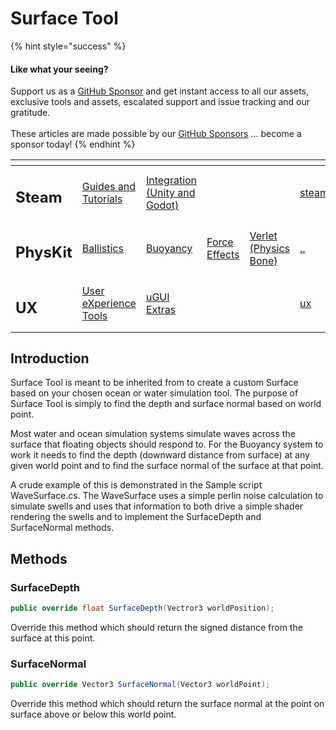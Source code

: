 # Surface Tool

{% hint style="success" %}
#### Like what your seeing?

Support us as a [GitHub Sponsor](../../../become-a-sponsor/) and get instant access to all our assets, exclusive tools and assets, escalated support and issue tracking and our gratitude.\
\
These articles are made possible by our [GitHub Sponsors](../../../become-a-sponsor/) ... become a sponsor today!
{% endhint %}

<table data-view="cards"><thead><tr><th></th><th></th><th></th><th></th><th></th><th data-hidden data-card-target data-type="content-ref"></th><th data-hidden data-card-cover data-type="files"></th></tr></thead><tbody><tr><td><h2>Steam</h2></td><td><a href="../../../steam/steam.md">Guides and Tutorials</a></td><td><a href="../../steamworks/">Integration (Unity and Godot)</a></td><td></td><td></td><td><a href="../../../steam/steam.md">steam.md</a></td><td><a href="../../../.gitbook/assets/Steamworks Card.png">Steamworks Card.png</a></td></tr><tr><td><h2>PhysKit</h2></td><td><a href="../sample-scenes/fantasy-style-ballistic-simulation.md">Ballistics</a></td><td><a href="../sample-scenes/1-buoyancy-example.md">Buoyancy</a></td><td><a href="../sample-scenes/1-force-effect-fields.md">Force Effects</a></td><td><a href="../sample-scenes/2-verlet-spring-skinned-mesh.md">Verlet (Physics Bone)</a></td><td><a href="../">..</a></td><td><a href="../../../.gitbook/assets/PhysKit Card.png">PhysKit Card.png</a></td></tr><tr><td><h2>UX</h2></td><td><a href="../../ux/learning/core-concepts/">User eXperience Tools</a></td><td><a href="../../ux/learning/ugui-extras/">uGUI Extras</a></td><td></td><td></td><td><a href="../../ux/">ux</a></td><td><a href="../../../.gitbook/assets/Splash Screen (1).png">Splash Screen (1).png</a></td></tr></tbody></table>

## Introduction

Surface Tool is meant to be inherited from to create a custom Surface based on your chosen ocean or water simulation tool. The purpose of Surface Tool is simply to find the depth and surface normal based on world point.

Most water and ocean simulation systems simulate waves across the surface that floating objects should respond to. For the Buoyancy system to work it needs to find the depth (downward distance from surface) at any given world point and to find the surface normal of the surface at that point.

A crude example of this is demonstrated in the Sample script WaveSurface.cs. The WaveSurface uses a simple perlin noise calculation to simulate swells and uses that information to both drive a simple shader rendering the swells and to implement the SurfaceDepth and SurfaceNormal methods.

## Methods

### SurfaceDepth

```csharp
public override float SurfaceDepth(Vectror3 worldPosition);
```

Override this method which should return the signed distance from the surface at this point.

### SurfaceNormal

```csharp
public override Vector3 SurfaceNormal(Vector3 worldPoint);
```

Override this method which should return the surface normal at the point on surface above or below this world point.&#x20;
